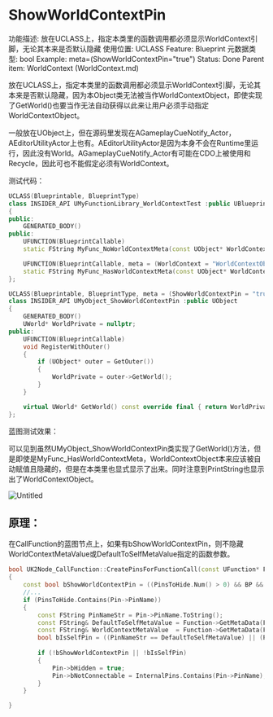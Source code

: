 # ShowWorldContextPin

功能描述: 放在UCLASS上，指定本类里的函数调用都必须显示WorldContext引脚，无论其本来是否默认隐藏
使用位置: UCLASS
Feature: Blueprint
元数据类型: bool
Example: meta=(ShowWorldContextPin="true")
Status: Done
Parent item: WorldContext (WorldContext.md)

放在UCLASS上，指定本类里的函数调用都必须显示WorldContext引脚，无论其本来是否默认隐藏，因为本Object类无法被当作WorldContextObject，即使实现了GetWorld()也要当作无法自动获得以此来让用户必须手动指定WorldContextObject。

一般放在UObject上，但在源码里发现在AGameplayCueNotify_Actor，AEditorUtilityActor上也有。AEditorUtilityActor是因为本身不会在Runtime里运行，因此没有World。AGameplayCueNotify_Actor有可能在CDO上被使用和Recycle，因此可也不能假定必须有WorldContext。

测试代码：

```cpp
UCLASS(Blueprintable, BlueprintType)
class INSIDER_API UMyFunctionLibrary_WorldContextTest :public UBlueprintFunctionLibrary
{
public:
	GENERATED_BODY()
public:
	UFUNCTION(BlueprintCallable)
	static FString MyFunc_NoWorldContextMeta(const UObject* WorldContextObject, FString name, FString value);

	UFUNCTION(BlueprintCallable, meta = (WorldContext = "WorldContextObject"))
	static FString MyFunc_HasWorldContextMeta(const UObject* WorldContextObject, FString name, FString value);
};

UCLASS(Blueprintable, BlueprintType, meta = (ShowWorldContextPin = "true"))
class INSIDER_API UMyObject_ShowWorldContextPin :public UObject
{
	GENERATED_BODY()
	UWorld* WorldPrivate = nullptr;
public:
	UFUNCTION(BlueprintCallable)
	void RegisterWithOuter()
	{
		if (UObject* outer = GetOuter())
		{
			WorldPrivate = outer->GetWorld();
		}
	}

	virtual UWorld* GetWorld() const override final { return WorldPrivate; }
};
```

蓝图测试效果：

可以见到虽然UMyObject_ShowWorldContextPin类实现了GetWorld()方法，但是即使是MyFunc_HasWorldContextMeta，WorldContextObject本来应该被自动赋值且隐藏的，但是在本类里也显式显示了出来。同时注意到PrintString也显示出了WorldContextObject。

![Untitled](ShowWorldContextPin/Untitled.png)

## 原理：

在CallFunction的蓝图节点上，如果有bShowWorldContextPin，则不隐藏WorldContextMetaValue或DefaultToSelfMetaValue指定的函数参数。

```cpp
bool UK2Node_CallFunction::CreatePinsForFunctionCall(const UFunction* Function)
{
	const bool bShowWorldContextPin = ((PinsToHide.Num() > 0) && BP && BP->ParentClass && BP->ParentClass->HasMetaDataHierarchical(FBlueprintMetadata::MD_ShowWorldContextPin));
	//...
	if (PinsToHide.Contains(Pin->PinName))
	{
		const FString PinNameStr = Pin->PinName.ToString();
		const FString& DefaultToSelfMetaValue = Function->GetMetaData(FBlueprintMetadata::MD_DefaultToSelf);
		const FString& WorldContextMetaValue  = Function->GetMetaData(FBlueprintMetadata::MD_WorldContext);
		bool bIsSelfPin = ((PinNameStr == DefaultToSelfMetaValue) || (PinNameStr == WorldContextMetaValue));
	
		if (!bShowWorldContextPin || !bIsSelfPin)
		{
			Pin->bHidden = true;
			Pin->bNotConnectable = InternalPins.Contains(Pin->PinName);
		}
	}

}
```